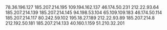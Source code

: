 78.36.196.127
185.207.214.195 
109.194.162.137
46.174.50.231
212.22.93.64
185.207.214.139
185.207.214.145
94.198.53.104
65.109.109.183
46.174.50.114
185.207.214.117
80.242.59.102
195.18.27.189
212.22.93.89
185.207.214.8
212.192.50.181
185.207.214.133
40.160.1.159
51.210.32.201
